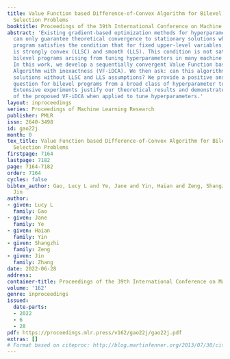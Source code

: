 ```yaml
---
title: Value Function based Difference-of-Convex Algorithm for Bilevel Hyperparameter
  Selection Problems
booktitle: Proceedings of the 39th International Conference on Machine Learning
abstract: 'Existing gradient-based optimization methods for hyperparameter tuning
  can only guarantee theoretical convergence to stationary solutions when the bilevel
  program satisfies the condition that for fixed upper-level variables, the lower-level
  is strongly convex (LLSC) and smooth (LLS). This condition is not satisfied for
  bilevel programs arising from tuning hyperparameters in many machine learning algorithms.
  In this work, we develop a sequentially convergent Value Function based Difference-of-Convex
  Algorithm with inexactness (VF-iDCA). We then ask: can this algorithm achieve stationary
  solutions without LLSC and LLS assumptions? We provide a positive answer to this
  question for bilevel programs from a broad class of hyperparameter tuning applications.
  Extensive experiments justify our theoretical results and demonstrate the superiority
  of the proposed VF-iDCA when applied to tune hyperparameters.'
layout: inproceedings
series: Proceedings of Machine Learning Research
publisher: PMLR
issn: 2640-3498
id: gao22j
month: 0
tex_title: Value Function based Difference-of-Convex Algorithm for Bilevel Hyperparameter
  Selection Problems
firstpage: 7164
lastpage: 7182
page: 7164-7182
order: 7164
cycles: false
bibtex_author: Gao, Lucy L and Ye, Jane and Yin, Haian and Zeng, Shangzhi and Zhang,
  Jin
author:
- given: Lucy L
  family: Gao
- given: Jane
  family: Ye
- given: Haian
  family: Yin
- given: Shangzhi
  family: Zeng
- given: Jin
  family: Zhang
date: 2022-06-28
address:
container-title: Proceedings of the 39th International Conference on Machine Learning
volume: '162'
genre: inproceedings
issued:
  date-parts:
  - 2022
  - 6
  - 28
pdf: https://proceedings.mlr.press/v162/gao22j/gao22j.pdf
extras: []
# Format based on citeproc: http://blog.martinfenner.org/2013/07/30/citeproc-yaml-for-bibliographies/
---
```

